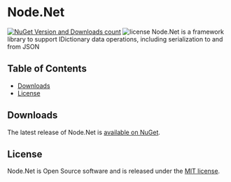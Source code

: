 # Node.Net
[![NuGet Version and Downloads count](https://buildstats.info/nuget/Node.Net)](https://www.nuget.org/packages/Node.Net)
![license](https://img.shields.io/github/license/node-net/Node.Net.svg)
Node.Net is a framework library to support IDictionary data operations, including serialization to and from JSON

## Table of Contents ##

- [Downloads](#downloads)
- [License](#license)

## Downloads ##

The latest release of Node.Net is [available on NuGet](https://www.nuget.org/packages/Node.Net/).

## License ##

Node.Net is Open Source software and is released under the [MIT license](https://github.com/node-net/Node.Net/wiki/License).